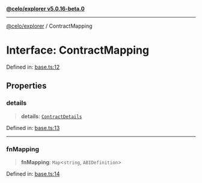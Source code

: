 [**@celo/explorer v5.0.16-beta.0**](../README.md)

***

[@celo/explorer](../README.md) / ContractMapping

# Interface: ContractMapping

Defined in: [base.ts:12](https://github.com/celo-org/developer-tooling/blob/master/packages/sdk/explorer/src/base.ts#L12)

## Properties

### details

> **details**: [`ContractDetails`](ContractDetails.md)

Defined in: [base.ts:13](https://github.com/celo-org/developer-tooling/blob/master/packages/sdk/explorer/src/base.ts#L13)

***

### fnMapping

> **fnMapping**: `Map`\<`string`, `ABIDefinition`\>

Defined in: [base.ts:14](https://github.com/celo-org/developer-tooling/blob/master/packages/sdk/explorer/src/base.ts#L14)
